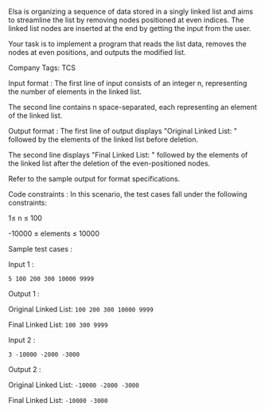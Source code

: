 Elsa is organizing a sequence of data stored in a singly linked list and aims to streamline the list by removing nodes positioned at even indices. The linked list nodes are inserted at the end by getting the input from the user.



Your task is to implement a program that reads the list data, removes the nodes at even positions, and outputs the modified list.



Company Tags: TCS

Input format :
The first line of input consists of an integer n, representing the number of elements in the linked list.

The second line contains n space-separated, each representing an element of the linked list.

Output format :
The first line of output displays "Original Linked List: " followed by the elements of the linked list before deletion.

The second line displays "Final Linked List: " followed by the elements of the linked list after the deletion of the even-positioned nodes.



Refer to the sample output for format specifications.

Code constraints :
In this scenario, the test cases fall under the following constraints:

1≤ n ≤ 100

-10000 ≤ elements ≤ 10000

Sample test cases :

Input 1 :

`5
100 200 300 10000 9999`

Output 1 :

Original Linked List: `100 200 300 10000 9999`

Final Linked List: `100 300 9999`

Input 2 :

`3
-10000 -2000 -3000`

Output 2 :

Original Linked List: `-10000 -2000 -3000`

Final Linked List: `-10000 -3000`
